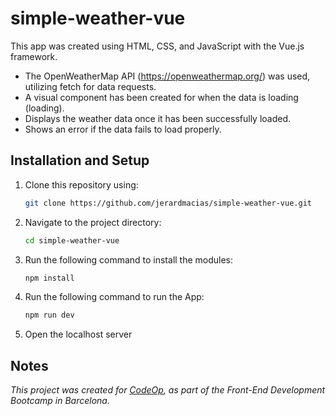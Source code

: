 # simple-weather-vue

This app was created using HTML, CSS, and JavaScript with the Vue.js framework.

- The OpenWeatherMap API (https://openweathermap.org/) was used, utilizing fetch for data requests.
- A visual component has been created for when the data is loading (loading).
- Displays the weather data once it has been successfully loaded.
- Shows an error if the data fails to load properly.

## Installation and Setup

1. Clone this repository using:
   ```bash
   git clone https://github.com/jerardmacias/simple-weather-vue.git
   ```

2. Navigate to the project directory:
   ```bash
   cd simple-weather-vue
   ```

3. Run the following command to install the modules:
   ```bash
   npm install
   ```

4. Run the following command to run the App:
   ```bash
   npm run dev
   ```

5. Open the localhost server

## Notes

_This project was created for [CodeOp](http://CodeOp.tech), as part of the Front-End Development Bootcamp in Barcelona._